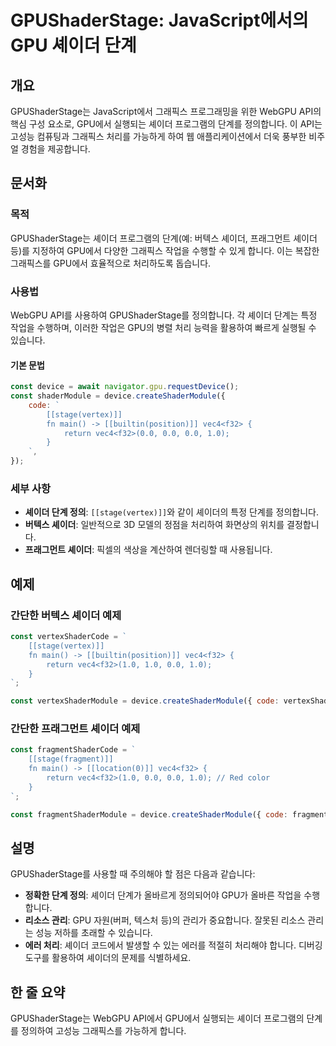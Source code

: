 <!--
Meta Description: # GPUShaderStage: JavaScript에서의 GPU 셰이더 단계 ## 개요 GPUShaderStage는 JavaScript에서 그래픽스 프로그래밍을 위한 WebGPU API의 핵심 구성 요소로, GPU에서 실행되는 셰이더 프로그램의 단계를 정의합니다. 이 ...
Meta Keywords: 셰이더, const, vec4, f32, gpu에서
-->

# GPUShaderStage: JavaScript에서의 GPU 셰이더 단계

## 개요
GPUShaderStage는 JavaScript에서 그래픽스 프로그래밍을 위한 WebGPU API의 핵심 구성 요소로, GPU에서 실행되는 셰이더 프로그램의 단계를 정의합니다. 이 API는 고성능 컴퓨팅과 그래픽스 처리를 가능하게 하여 웹 애플리케이션에서 더욱 풍부한 비주얼 경험을 제공합니다.

## 문서화
### 목적
GPUShaderStage는 셰이더 프로그램의 단계(예: 버텍스 셰이더, 프래그먼트 셰이더 등)를 지정하여 GPU에서 다양한 그래픽스 작업을 수행할 수 있게 합니다. 이는 복잡한 그래픽스를 GPU에서 효율적으로 처리하도록 돕습니다.

### 사용법
WebGPU API를 사용하여 GPUShaderStage를 정의합니다. 각 셰이더 단계는 특정 작업을 수행하며, 이러한 작업은 GPU의 병렬 처리 능력을 활용하여 빠르게 실행될 수 있습니다.

#### 기본 문법
```javascript
const device = await navigator.gpu.requestDevice();
const shaderModule = device.createShaderModule({
    code: `
        [[stage(vertex)]]
        fn main() -> [[builtin(position)]] vec4<f32> {
            return vec4<f32>(0.0, 0.0, 0.0, 1.0);
        }
    `,
});
```

### 세부 사항
- **셰이더 단계 정의**: `[[stage(vertex)]]`와 같이 셰이더의 특정 단계를 정의합니다.
- **버텍스 셰이더**: 일반적으로 3D 모델의 정점을 처리하여 화면상의 위치를 결정합니다.
- **프래그먼트 셰이더**: 픽셀의 색상을 계산하여 렌더링할 때 사용됩니다.

## 예제
### 간단한 버텍스 셰이더 예제
```javascript
const vertexShaderCode = `
    [[stage(vertex)]]
    fn main() -> [[builtin(position)]] vec4<f32> {
        return vec4<f32>(1.0, 1.0, 0.0, 1.0);
    }
`;

const vertexShaderModule = device.createShaderModule({ code: vertexShaderCode });
```

### 간단한 프래그먼트 셰이더 예제
```javascript
const fragmentShaderCode = `
    [[stage(fragment)]]
    fn main() -> [[location(0)]] vec4<f32> {
        return vec4<f32>(1.0, 0.0, 0.0, 1.0); // Red color
    }
`;

const fragmentShaderModule = device.createShaderModule({ code: fragmentShaderCode });
```

## 설명
GPUShaderStage를 사용할 때 주의해야 할 점은 다음과 같습니다:
- **정확한 단계 정의**: 셰이더 단계가 올바르게 정의되어야 GPU가 올바른 작업을 수행합니다.
- **리소스 관리**: GPU 자원(버퍼, 텍스처 등)의 관리가 중요합니다. 잘못된 리소스 관리는 성능 저하를 초래할 수 있습니다.
- **에러 처리**: 셰이더 코드에서 발생할 수 있는 에러를 적절히 처리해야 합니다. 디버깅 도구를 활용하여 셰이더의 문제를 식별하세요.

## 한 줄 요약
GPUShaderStage는 WebGPU API에서 GPU에서 실행되는 셰이더 프로그램의 단계를 정의하여 고성능 그래픽스를 가능하게 합니다.